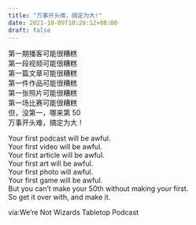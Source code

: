 ```yaml
---
title: "万事开头难，搞定为大!"
date: 2021-10-09T10:29:12+08:00
draft: false
---
```


第一期播客可能很糟糕  
第一段视频可能很糟糕   
第一篇文章可能很糟糕   
第一件作品可能很糟糕   
第一张照片可能很糟糕   
第一场比赛可能很糟糕   
但，没第一，哪来第 50  
万事开头难，搞定为大！  

Your first podcast will be awful.  
Your first video will be awful.  
Your first article will be awful.  
Your first art will be awful.  
Your first photo will awful.  
Your first game will be awful.  
But you can’t make your 50th without making your first.  
So get it over with, and make it.

via:We’re Not Wizards Tabletop Podcast

